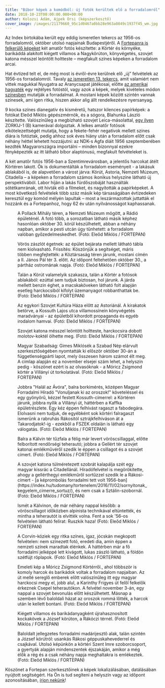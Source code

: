 ```yaml
---
title: "Bíbor képek a komódból: új fotók kerültek elő a forradalomról"
date: 2018-10-23T00:00:00.000+00:00
author: Kolozsi Ádám, Ajpek Orsi (képszerkesztő)
cover_image: /images/21179660_95c1d0467a0bb28e963a0849c1937f45_wm.jpg
---
```


Az Index birtokába került egy eddig ismeretlen tekercs az 1956-os forradalomról, október utolsó napjainak Budapestjéről. A [Fortepanra is felkerülő képeket](http://www.fortepan.hu/?tags=Klausz+%C3%81d%C3%A1m%2C+&x=10&y=3&view=query&lang=hu&q=) két amatőr fotós készítette: a Körtér és környéke, barikáddá alakított kiégett villamos a Nagykörúton, könyvégetés, szovjet katona mésszel leöntött holtteste – megfakult színes képeken a forradalom arcai.

Hat évtized telt el, de még most is évről-évre kerülnek elő „új” felvételek az 1956-os forradalomról. Tavaly [az ismeretlen 13. tekercs](http://index.hu/fortepan/2017/10/23/60_evig_voltak_asztalfiokban_ismeretlen_kepek_a_forradalomrol/), amit valamiért nem vittek magukkal Nyugatra az Aranycsapat játékosai, előtte [az amerikai hagyaték](http://index.hu/nagykep/2013/10/23/rejtelyes_1956-os_fotokra_bukkantunk/) egy rejtélyes fotóstól, vagy azok a képek, melyek kivételes módon [színesben](http://1956.mandiner.hu/cikk/20161024_ilyen_volt_56_forradalma_szines_fotokon) mutatják a forradalmat. A mostani képek között szintén vannak színesek, ami igen ritka, hiszen akkor alig állt rendelkezésre nyersanyag.

9 kocka színes dianegatív és kisméretű, hatszor kilences papírképek: a fotókat Eleőd Miklós gépészmérnök, és a sógora, Blahunka László készítette. Valószínűleg a megbízható szovjet Leica-másolattal, [egy ilyen](http://www.sovietcams.com/index.php?-737528618) ZORKIJ-1 (B) kamerával dolgoztak. A lelkes amatőr fotósok elkötelezettségét mutatja, hogy a fekete-fehér negatívok mellett színes diára is fotóztak, pedig ahhoz sok éves hiány után a forradalom előtt csak néhány héttel lehetett hozzájutni: az NDK-s Agfa diáit 1956 szeptemberében kezdték Magyarországra importálni – minden bizonnyal ezekre fényképezték az itt látható bíbor alaptónusú, megfakult felvételeket is.

A két amatőr fotós 1956-ban a Szentimrevárosban, a jelentős harcokat átélt Körtéren lakott. Ők is dokumentálták a forradalom eseményeit - a lakásuk ablakából is, de alapvetően a várost járva: Körút, Astoria, Nemzeti Múzeum, Citadella – a képeken a forradalom számos ikonikus helyszíne látható új perspektívából. Labor híján a lakás fürdőszobáját használták sötétkamrának, ott hívták elő a filmeket, és nagyították a papírképeket. A most következő felvételek több száz másik kép társaságában évtizedeken keresztül egy komód mélyén lapultak – most a leszármazottak juttatták el hozzánk és a Fortepanhoz, hogy 62 év után nyilvánosságot kaphassanak.

<figure>
<img src="/images/21178740_0d83252abac810b8c9b8fd7175a7a0e2_wm.jpg" alt="" />
<figcaption>A Pollack Mihály téren, a Nemzeti Múzeum mögött, a Rádió épületénél. A fotó több, a sorozatban látható másik képhez hasonlóan október 30. körül készülhetett, abban a néhány napban, amikor a pesti utcán úgy tűnhetett: a forradalom valóban győzedelmeskedhet. (Fotó: Eleőd Miklós / FORTEPAN)</figcaption>
</figure>

<figure>
<img src="/images/21178742_60e15b9df8c520973700077379074370_wm.jpg" alt="" />
<figcaption>Vörös zászlót égetnek: az épület bejárata mellett látható tábla nem kiolvasható. Frissítés: Köszönjük a segítséget, máris többen megfejtették: a Köztársaság téren járunk, mostani címén a II. János Pál tér 3. előtt. Az időpont feltehetően október 30., a pártház ostromának napja. (Fotó: Eleőd Miklós / FORTEPAN)</figcaption>
</figure>

<figure>
<img src="/images/21178744_c1d98f9a5775cfa5fc0ca73aec4b7df3_wm.jpg" alt="" />
<figcaption>Talán a Körút valamelyik szakasza, talán a Körtér a fotósok ablakából: ezúttal sem tudjuk biztosan, hol járunk. A járda mellett benzin éghet, a macskaköveken látható folt alapján esetleg harckocsiból kifolyt üzemanyagot robbanthattak be. (Fotó: Eleőd Miklós / FORTEPAN)</figcaption>
</figure>

<figure>
<img src="/images/21178736_2d77283f418bccf249850425180ce051_wm.jpg" alt="" />
<figcaption>Az egykori Szovjet Kultúra Háza előtt az Astoriánál. A kirakatok betörve, a Kossuth Lajos utca villamossínein könyvégetés maradványai - az épületből kihordott propaganda és egyéb irodalom hamvai. (Fotó: Eleőd Miklós / FORTEPAN)</figcaption>
</figure>

<figure>
<img src="/images/21178738_a887057576951ea8cd7c6606f549dabe_wm.jpg" alt="" />
<figcaption>Szovjet katona mésszel leöntött holtteste, harckocsira dobott molotov-koktél ölhette meg. (Fotó: Eleőd Miklós / FORTEPAN)</figcaption>
</figure>

<figure>
<img src="/images/21178754_3d910de6116dfc35161f95f6cdaab2a4_wm.jpg" alt="" />
<figcaption>Magyar Szabadság: Gimes Miklósék a Szabad Nép elárvult szerkesztőségében nyomtatták ki először október 30-án a függetlenségpárti lapot, mely összesen három számot élt meg. A címlap alapján ez a november elsejei szám lehet, a helyszín pedig - köszönet ezért is az olvasóknak - a Móricz Zsigmond körtér a Villányi út torkolatával. (Fotó: Eleőd Miklós / FORTEPAN)</figcaption>
</figure>

<figure>
<img src="/images/21178732_48141b3964aef0613e516dca7f4859f5_wm.jpg" alt="" />
<figcaption>Jobbra "Halál az Ávóra", balra borkimérés, középen Magyar Forradalmi Híradó "Vonuljanak ki az oroszok!" követeléssel és egy gyönyörű, kézzel festett Kossuth-címerrel: a Körtéren járunk, jobbra nyílik a Villányi út, háttérben a Kaffka épületrészlete. Egy kéz éppen felhívást ragaszt a fabodegára. Elolvasni nem tudjuk, de egyébként sok körtéri falragaszt ismerünk a rabruhás Rákositól sztrájkfelhíváson át a Takarodjatok!-ig - ezekből a FSZEK oldalán is látható egy válogatás. (Fotó: Eleőd Miklós / FORTEPAN)</figcaption>
</figure>

<figure>
<img src="/images/21178726_0839345863763ebb95cfcb47cf4528d3_wm.jpg" alt="" />
<figcaption>Balra a Kálvin tér tűzfala a félig már levert vöröscsillaggal, előtte felborított rendőrségi teherautó; jobbra a Gellért tér szovjet katonai emlékművéről szedik le éppen a csillagot és a szovjet címert. (Fotó: Eleőd Miklós / FORTEPAN)</figcaption>
</figure>

<figure>
<img src="/images/21178748_9fe9716d409a612a9d76996801cc6a0c_wm.jpg" alt="" />
<figcaption>A szovjet katona túlméretezett szobrát kalapálja szét egy magyar kissrác a Citadellánál. Híradófelvétel is megörökítette, ahogy a gellérthegyi emlékműről sortűzzel szedik le a Rákosi-címert - [a képrombolás forradalmi tett volt 1956-ban](https://index.hu/tudomany/tortenelem/2016/11/02/sornyitonak_kegyelem_cimerre_sortuz/), és nem csak a Sztálin-szobornál. (Fotó: Eleőd Miklós / FORTEPAN)</figcaption>
</figure>

<figure>
<img src="/images/21178758_a2d2787ca57c1ab08b00699190117199_wm.jpg" alt="" />
<figcaption>Ismét a Kálvinon, de már néhány nappal később: a vöröscsillagot időközben alpinista technikával eltüntették, és mintha a teherautót is elvitték volna. Fent a sok '56-os felvételen látható felirat: Ruszkik haza! (Fotó: Eleőd Miklós / FORTEPAN)</figcaption>
</figure>

<figure>
<img src="/images/21178760_8b24b6a2ee73a565e6a6ef5ba2523bd1_wm.jpg" alt="" />
<figcaption>A Corvin-köziek egy ritka színes, igaz, jócskán megkopott felvételen: nem színezett fotó, eredeti dia, amin éppen a nemzeti színek maradtak élénkek. A háttérben már a fő forradalmi jelképpé lett kivágott, lukas zászló látható, a földön szétfújt röplapok. (Fotó: Eleőd Miklós / FORTEPAN)</figcaption>
</figure>

<figure>
<img src="/images/21178730_7167d7d4e9e93c5c825496d97c4254a3_wm.jpg" alt="" />
<figcaption>Emeleti kép a Móricz Zsigmond Körtérről., ahol többször is komoly harcok és barikádok voltak a forradalom napjaiban. Az út mellé sereglő emberek előtt valószínűleg itt egy magyar harckocsi megy el, jobb alul, a Karinthy Frigyes út felől felkelők érkeznek Csepel teherautókon. A felvétel november 3-án, egy nappal a szovjet bevonulás előtt készülhetett. Másnap a szemben lévő baloldali házat az oroszok rommá lőtték, a harcok után le kellett bontani. (Fotó: Eleőd Miklós / FORTEPAN)</figcaption>
</figure>

<figure>
<img src="/images/21178752_e2fbb3f607a42f780bf3f30d016d82d3_wm.jpg" alt="" />
<figcaption>Kiégett villamos és barikádanyagként újrahasznosított kockakövek a József körúton, a Rákóczi térnél. (Fotó: Eleőd Miklós / FORTEPAN)</figcaption>
</figure>

<figure>
<img src="/images/21180034_80e6a35b463362ab1d1e574adbf61614_wm.jpg" alt="" />
<figcaption>Baloldalt jellegzetes forradalmi madárijesztő alak, talán szintén a József körútról: usankás Rákosi géppuskahevederrel és csajkával. Utolsó képünkön a körtéri Szent Imre szoborcsoport, a gyertyák alapján mindenszentek éjszakáján, amikor a még élők a rég és a csak néhány napja meghaltakra is emlékeztek. (Fotó: Eleőd Miklós / FORTEPAN)</figcaption>
</figure>

Köszönet a Fortepan szerkesztőinek a képek lokalizálásában, datálásában nyújtott segítségért. Ha Ön is tud segíteni a helyszín vagy az időpont azonosításában, [írjon nekünk](mailto:fortepan@gmail.com)!
